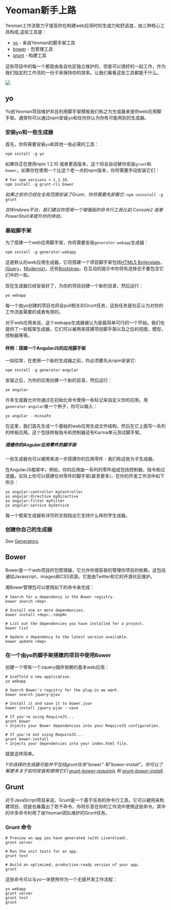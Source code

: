 # Yeoman新手上路

Yeoman工作流致力于提高你在构建web应用时的生成力和舒适度，由三种核心工具构成,这些工具是：

* [yo](https://github.com/yeoman/yo) - 来自Yeoman的脚手架工具
* [bower](http://bower.io) - 包管理工具
* [grunt](http://gruntjs.com) - 构建工具

这些项目中的每一个都是由各自社区独立维护的，但是可以很好的一起工作，作为我们指定的工作流的一份子来保持你的效率。让我们看看这些工具都能干什么。


<p class="toolset">
  <img class="full" src="https://raw.github.com/yeoman/yeoman.io/gh-pages/media/workflow.jpg">
</p>

## yo 

Yo由Yeoman项目维护并且利用脚手架模板我们称之为生成器来提供web应用脚手架。通常你可以通过npm安装yo和任何你认为你有可能用到的生成器。

### 安装yo和一些生成器

首先，你将需要安装`yo`和其他一些必需的工具：

```
npm install -g yo
```

如果你正在使用npm 1.2.10 或者更高版本，这个将会自动替你安装`grunt`和`bower`。如果你在使用一个比这个老一点的npm版本，你将需要手动安装它们：


```
# For npm versions < 1.2.10.
npm install -g grunt-cli bower
```

*如果之前你已经在全局范围安装了Grunt，你将需要先卸载它:* `npm uninstall -g grunt`

*在Windows平台，我们建议你受用一个增强版的命令行工具比如 Console2 或者 PowerShell来提升你的体验。*


### 基础脚手架

为了搭建一个web应用脚手架，你将需要安装`generator-webapp`生成器：

```
npm install -g generator-webapp
```

这是默认的web应用生成器，它将搭建一个项目脚手架包括[HTML5 Boilerplate](http://html5boilerplate.com)，[jQuery](http://jquery.com)，[Modernizr](http://modernizr.com)，还有[Bootstrap](http://twbs.github.io/bootstrap)。在互动的提示中你将有选择去不要包含它们中的一些。

现在生成器已经安装好了，为你的项目创建一个新的目录，然后运行：

```
yo webapp
```

每一个由yo创建的项目也将会pull相关的Grunt任务，这些任务是社区认为对你的工作流是需要的或者有用的。

对于web应用来说，这个webapp生成器被认为是最简单可行的一个开始。我们也提供了一些框架生成器，它们可以被用来搭建项目脚手架以及之后的视图，模型，控制器等等。


#### 样例：搭建一个AngularJS的应用脚手架

一如往常，在使用一个新的生成器之前，你必须要先从npm安装它:

```
npm install -g generator-angular
```

安装之后，为你的应用创建一个新的目录，然后运行：

```
yo angular
```

许多生成器允许你通过在初始化命令使用一些标记来自定义你的应用。用`generator-angular`做一个例子，你可以输入：

```
yo angular --minsafe
```
在这里，我们首先生成一个基础的web应用生成文件结构，然后在它上面写一系列的样板应用。这个包括样板指令和控制器还有Karma单元测试脚手架。

##### 搭建你的Angular应用零件的脚手架

一些生成器也可以被用来进一步搭建你的应用零件 - 我们称这些为子生成器。

在AngularJS框架中，例如，你的应用由一系列的零件组成包括控制器，指令和过滤器。实际上你可以搭建任何零件的脚手架(甚至更多)，在你的开发工作流中如下所示：

```
yo angular:controller myController
yo angular:directive myDirective
yo angular:filter myFilter
yo angular:service myService
```

每一个框架生成器有详尽的文档指出它支持什么样的字生成器。

### 创建你自己的生成器

See [Generators](https://github.com/yeoman/yeoman/wiki/Generators).


## Bower

Bower是一个web项目的包管理器，它允许你很容易的管理你项目的依赖。这包括诸如Javascript，images和CSS资源。它是由Twitter和它的开源社区维护。

用Bower管理包可以使用如下的命令来完成：

```
# Search for a dependency in the Bower registry.
bower search <dep>

# Install one or more dependencies.
bower install <dep>..<depN>

# List out the dependencies you have installed for a project.
bower list

# Update a dependency to the latest version available.
bower update <dep>
```

### 在一个由yo的脚手架搭建的项目中使用Bower

创建一个带有一个Jquery插件依赖的基本web应用：

```
# Scaffold a new application.
yo webapp

# Search Bower's registry for the plug-in we want.
bower search jquery-pjax

# Install it and save it to bower.json
bower install jquery-pjax --save

# If you're using RequireJS...
grunt bower
> Injects your Bower dependencies into your RequireJS configuration.

# If you're not using RequireJS...
grunt bower-install
> Injects your dependencies into your index.html file.
```

就是这样简单。

*Y你选择的生成器可能并不包括grunt任务"bower" 和"bower-install"。你可以了解更多关于如何安装和使用它们 [grunt-bower-requirejs](https://github.com/yeoman/grunt-bower-requirejs) 和 [grunt-bower-install](https://github.com/stephenplusplus/grunt-bower-install).*


## Grunt

对于JavaScript项目来说，Grunt是一个基于任务的命令行工具。它可以被用来构建项目，但是也暴露出了若干命令，你将乐意在你的工作流中使用这些命令。其中的许多命令利用了由Yeoman团队维护的Grunt任务。

### Grunt 命令

```
# Preview an app you have generated (with Livereload).
grunt server

# Run the unit tests for an app.
grunt test

# Build an optimized, production-ready version of your app.
grunt
```

这些命令可以与yo一块使用作为一个无缝开发工作流程：

```
yo webapp
grunt server
grunt test
grunt
```
